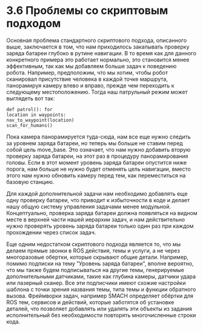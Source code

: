 # 3.6 Проблемы со скриптовым подходом

Основная проблема стандартного скриптового подхода, описанного выше, заключается в том, что нам приходилось закапывать проверку заряда батареи глубоко в рутине навигации. В то время как для данного конкретного примера это работает нормально, это становится менее эффективным, так как мы добавляем больше задач к поведению робота. Например, предположим, что мы хотим, чтобы робот сканировал присутствие человека в каждой точке маршрута, панорамируя камеру влево и вправо, прежде чем переходить к следующему местоположению. Тогда наш патрульный режим может выглядеть вот так:

```text
def patrol(): for
location in waypoints:
nav_to_waypoint(location)
scan_for_humans()
```

Пока камера панорамируется туда-сюда, нам все еще нужно следить за уровнем заряда батареи, но теперь мы больше не ставим перед собой цель move\_base. Это означает, что нам нужно добавить вторую проверку заряда батареи, на этот раз в процедуру панорамирования головы. Если в этот момент уровень заряда батареи опустится ниже порога, нам больше не нужно будет отменять цель навигации, вместо этого нам нужно обновить камеру перед тем, как переместиться на базовую станцию.

Для каждой дополнительной задачи нам необходимо добавлять еще одну проверку батареи, что приводит к избыточности в коде и делает нашу общую систему управления задачами менее модульной. Концептуально, проверка заряда батареи должна появляться на видном месте в верхней части нашей иерархии задач, и нам действительно нужно проверять уровень заряда батареи только один раз при каждом прохождении через список задач.

Еще одним недостатком скриптового подхода является то, что мы делаем прямые звонки в ROS действия, темы и услуги, а не через многоразовые обертки, которые скрывают общие детали. Например, помимо подписки на тему "Уровень заряда батареи", вполне вероятно, что мы также будем подписываться на другие темы, генерируемые дополнительными датчиками, такие как  глубина камеры, датчики удара или лазерный сканер. Все эти подписчики имеют схожие настройки шаблона с точки зрения названия темы, типа темы и функции обратного вызова. Фреймворки задач, например SMACH определяет обёртки для ROS тем, сервисов и действий, которые заботятся об установке деталей, что позволяет добавлять или удалять эти объекты из задания исполнительный без необходимости повторять многочисленные строки кода.



